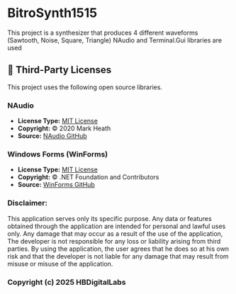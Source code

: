 # BitroSynth1515 
This project is a synthesizer that produces 4 different waveforms (Sawtooth, Noise, Square, Triangle)
NAudio and Terminal.Gui libraries are used

## 📜 Third-Party Licenses  
This project uses the following open source libraries.

### NAudio  
- **License Type:** [MIT License](./NAudio.LICENSE.txt)  
- **Copyright:** © 2020 Mark Heath  
- **Source:** [NAudio GitHub](https://github.com/naudio/NAudio)  

### Windows Forms (WinForms)
- **License Type:** [MIT License](https://github.com/dotnet/winforms/blob/main/LICENSE.TXT)
- **Copyright:** © .NET Foundation and Contributors
- **Source:** [WinForms GitHub](https://github.com/dotnet/winforms)

### Disclaimer:
This application serves only its specific purpose.
Any data or features obtained through the application are intended for personal and lawful uses only.
Any damage that may occur as a result of the use of the application,
The developer is not responsible for any loss or liability arising from third parties.
By using the application, the user agrees that he does so at his own risk and
that the developer is not liable for any damage that may result from misuse or misuse of the application.

### Copyright (c) 2025 HBDigitalLabs
